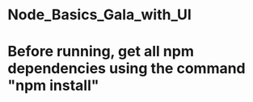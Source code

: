 # Node_Basics_Gala_with_UI
# Before running, get all npm dependencies using the command "npm install"
